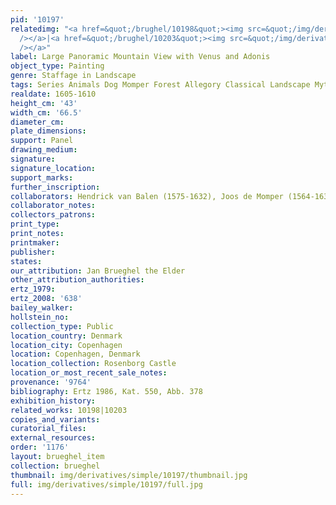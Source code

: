 ```yaml
---
pid: '10197'
relatedimg: "<a href=&quot;/brughel/10198&quot;><img src=&quot;/img/derivatives/simple/10198/thumbnail.jpg&quot;
  /></a>|<a href=&quot;/brughel/10203&quot;><img src=&quot;/img/derivatives/simple/10203/thumbnail.jpg&quot;
  /></a>"
label: Large Panoramic Mountain View with Venus and Adonis
object_type: Painting
genre: Staffage in Landscape
tags: Series Animals Dog Momper Forest Allegory Classical Landscape Mythological
realdate: 1605-1610
height_cm: '43'
width_cm: '66.5'
diameter_cm: 
plate_dimensions: 
support: Panel
drawing_medium: 
signature: 
signature_location: 
support_marks: 
further_inscription: 
collaborators: Hendrick van Balen (1575-1632), Joos de Momper (1564-1635)
collaborator_notes: 
collectors_patrons: 
print_type: 
print_notes: 
printmaker: 
publisher: 
states: 
our_attribution: Jan Brueghel the Elder
other_attribution_authorities: 
ertz_1979: 
ertz_2008: '638'
bailey_walker: 
hollstein_no: 
collection_type: Public
location_country: Denmark
location_city: Copenhagen
location: Copenhagen, Denmark
location_collection: Rosenborg Castle
location_or_most_recent_sale_notes: 
provenance: '9764'
bibliography: Ertz 1986, Kat. 550, Abb. 378
exhibition_history: 
related_works: 10198|10203
copies_and_variants: 
curatorial_files: 
external_resources: 
order: '1176'
layout: brueghel_item
collection: brueghel
thumbnail: img/derivatives/simple/10197/thumbnail.jpg
full: img/derivatives/simple/10197/full.jpg
---
```

